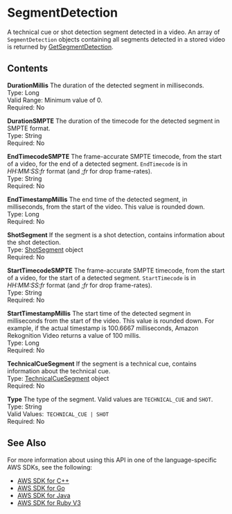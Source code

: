 # SegmentDetection<a name="API_SegmentDetection"></a>

A technical cue or shot detection segment detected in a video\. An array of `SegmentDetection` objects containing all segments detected in a stored video is returned by [GetSegmentDetection](API_GetSegmentDetection.md)\. 

## Contents<a name="API_SegmentDetection_Contents"></a>

 **DurationMillis**   <a name="rekognition-Type-SegmentDetection-DurationMillis"></a>
The duration of the detected segment in milliseconds\.   
Type: Long  
Valid Range: Minimum value of 0\.  
Required: No

 **DurationSMPTE**   <a name="rekognition-Type-SegmentDetection-DurationSMPTE"></a>
The duration of the timecode for the detected segment in SMPTE format\.  
Type: String  
Required: No

 **EndTimecodeSMPTE**   <a name="rekognition-Type-SegmentDetection-EndTimecodeSMPTE"></a>
The frame\-accurate SMPTE timecode, from the start of a video, for the end of a detected segment\. `EndTimecode` is in *HH:MM:SS:fr* format \(and *;fr* for drop frame\-rates\)\.  
Type: String  
Required: No

 **EndTimestampMillis**   <a name="rekognition-Type-SegmentDetection-EndTimestampMillis"></a>
The end time of the detected segment, in milliseconds, from the start of the video\. This value is rounded down\.  
Type: Long  
Required: No

 **ShotSegment**   <a name="rekognition-Type-SegmentDetection-ShotSegment"></a>
If the segment is a shot detection, contains information about the shot detection\.  
Type: [ShotSegment](API_ShotSegment.md) object  
Required: No

 **StartTimecodeSMPTE**   <a name="rekognition-Type-SegmentDetection-StartTimecodeSMPTE"></a>
The frame\-accurate SMPTE timecode, from the start of a video, for the start of a detected segment\. `StartTimecode` is in *HH:MM:SS:fr* format \(and *;fr* for drop frame\-rates\)\.   
Type: String  
Required: No

 **StartTimestampMillis**   <a name="rekognition-Type-SegmentDetection-StartTimestampMillis"></a>
The start time of the detected segment in milliseconds from the start of the video\. This value is rounded down\. For example, if the actual timestamp is 100\.6667 milliseconds, Amazon Rekognition Video returns a value of 100 millis\.  
Type: Long  
Required: No

 **TechnicalCueSegment**   <a name="rekognition-Type-SegmentDetection-TechnicalCueSegment"></a>
If the segment is a technical cue, contains information about the technical cue\.  
Type: [TechnicalCueSegment](API_TechnicalCueSegment.md) object  
Required: No

 **Type**   <a name="rekognition-Type-SegmentDetection-Type"></a>
The type of the segment\. Valid values are `TECHNICAL_CUE` and `SHOT`\.  
Type: String  
Valid Values:` TECHNICAL_CUE | SHOT`   
Required: No

## See Also<a name="API_SegmentDetection_SeeAlso"></a>

For more information about using this API in one of the language\-specific AWS SDKs, see the following:
+  [AWS SDK for C\+\+](https://docs.aws.amazon.com/goto/SdkForCpp/rekognition-2016-06-27/SegmentDetection) 
+  [AWS SDK for Go](https://docs.aws.amazon.com/goto/SdkForGoV1/rekognition-2016-06-27/SegmentDetection) 
+  [AWS SDK for Java](https://docs.aws.amazon.com/goto/SdkForJava/rekognition-2016-06-27/SegmentDetection) 
+  [AWS SDK for Ruby V3](https://docs.aws.amazon.com/goto/SdkForRubyV3/rekognition-2016-06-27/SegmentDetection) 